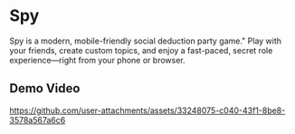 # Spy

Spy is a modern, mobile-friendly social deduction party game." Play with your friends, create custom topics, and enjoy a fast-paced, secret role experience—right from your phone or browser.

## Demo Video

https://github.com/user-attachments/assets/33248075-c040-43f1-8be8-3578a567a6c6

